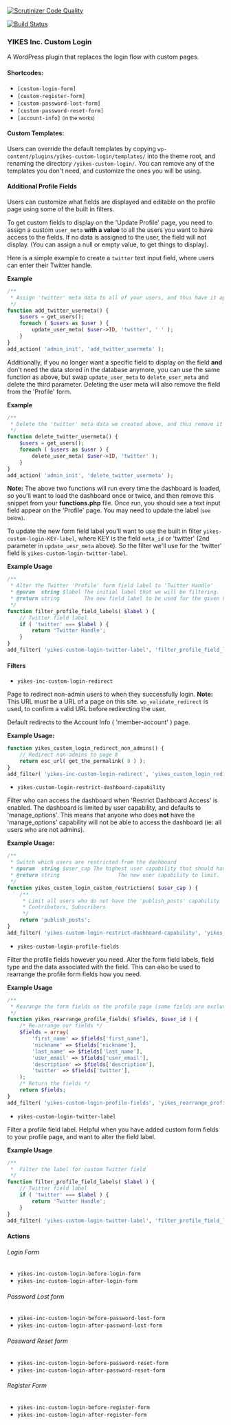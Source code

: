 [![Scrutinizer Code Quality](https://scrutinizer-ci.com/g/yikesinc/yikes-inc-custom-login/badges/quality-score.png?b=master)](https://scrutinizer-ci.com/g/yikesinc/yikes-inc-custom-login/?branch=master)
<!-- When we have our unit tests set up, uncomment this line
[![Code Coverage](https://scrutinizer-ci.com/g/yikesinc/yikes-inc-custom-login/badges/coverage.png?b=master)](https://scrutinizer-ci.com/g/yikesinc/yikes-inc-custom-login/?branch=master)
-->
[![Build Status](https://scrutinizer-ci.com/g/yikesinc/yikes-inc-custom-login/badges/build.png?b=master)](https://scrutinizer-ci.com/g/yikesinc/yikes-inc-custom-login/build-status/master)

### YIKES Inc. Custom Login

A WordPress plugin that replaces the login flow with custom pages.

#### Shortcodes:

* `[custom-login-form]`
* `[custom-register-form]`
* `[custom-password-lost-form]`
* `[custom-password-reset-form]`
* `[account-info]` <small>(in the works)</small>

#### Custom Templates:

Users can override the default templates by copying `wp-content/plugins/yikes-custom-login/templates/` into the theme root, and renaming the directory `/yikes-custom-login/`. You can remove any of the templates you don't need, and customize the ones you will be using.

#### Additional Profile Fields

Users can customize what fields are displayed and editable on the profile page using some of the built in filters.

To get custom fields to display on the 'Update Profile' page, you need to assign a custom `user_meta` **with a value** to all the users you want to have access to the fields. If no data is assigned to the user, the field will not display. (You can assign a null or empty value, to get things to display).

Here is a simple example to create a `twitter` text input field, where users can enter their Twitter handle.

**Example**
```php
/**
 * Assign 'twitter' meta data to all of your users, and thus have it appear on the profile form
 */
function add_twitter_usermeta() {
	$users = get_users();
	foreach ( $users as $user ) {
		update_user_meta( $user->ID, 'twitter', ' ' );
	}
}
add_action( 'admin_init', 'add_twitter_usermeta' );
```

Additionally, if you no longer want a specific field to display on the field **and** don't need the data stored in the database anymore, you can use the same function as above, but swap `update_user_meta` to `delete_user_meta` and delete the third parameter. Deleting the user meta will also remove the field from the 'Profile' form.

**Example**
```php
/**
 * Delete the 'twitter' meta data we created above, and thus remove it from the profile form
 */
function delete_twitter_usermeta() {
	$users = get_users();
	foreach ( $users as $user ) {
		delete_user_meta( $user->ID, 'twitter' );
	}
}
add_action( 'admin_init', 'delete_twitter_usermeta' );
```

**Note:** The above two functions will run every time the dashboard is loaded, so you'll want to load the dashboard once or twice, and then remove this snippet from your **functions.php** file. Once run, you should see a text input field appear on the 'Profile' page. You may need to update the label <small>(see below)</small>.

To update the new form field label you'll want to use the built in filter `yikes-custom-login-KEY-label`, where KEY is the field `meta_id` or 'twitter' (2nd parameter in `update_uesr_meta` above). So the filter we'll use for the 'twitter' field is `yikes-custom-login-twitter-label`.

**Example Usage**

```php
/**
 * Alter the Twitter 'Profile' form field label to 'Twitter Handle'
 * @param  string $label The initial label that we will be filtering.
 * @return string        The new field label to be used for the given key.
 */
function filter_profile_field_labels( $label ) {
	// Twitter field label
	if ( 'twitter' === $label ) {
		return 'Twitter Handle';
	}
}
add_filter( 'yikes-custom-login-twitter-label', 'filter_profile_field_labels' );
```

#### Filters

* `yikes-inc-custom-login-redirect`

Page to redirect non-admin users to when they successfully login. **Note:** This URL must be a URL of a page on this site. `wp_validate_redirect` is used, to confirm a valid URL before redirecting the user.

Default redirects to the Account Info ( 'member-account' ) page.

**Example Usage:**
```php
function yikes_custom_login_redirect_non_admins() {
	// Redirect non-admins to page 8
	return esc_url( get_the_permalink( 8 ) );
}
add_filter( 'yikes-inc-custom-login-redirect', 'yikes_custom_login_redirect_non_admins' );
```

* `yikes-custom-login-restrict-dashboard-capability`

Filter who can access the dashboard when 'Restrict Dashboard Access' is enabled. The dashboard is limited by user capability, and defaults to 'manage_options'. This means that anyone who does **not** have the 'manage_options' capability will not be able to access the dashboard (ie: all users who are not admins).

**Example Usage:**
```php
/**
 * Switch which users are restricted from the dashboard
 * @param  string $user_cap The highest user capability that should have access to the dashboard.
 * @return string 					The new user capability to limit.
 */
function yikes_custom_login_custom_restrictions( $user_cap ) {
	/**
	 * Limit all users who do not have the 'publish_posts' capability
	 * Contributors, Subscribers
	 */
	return 'publish_posts';
}
add_filter( 'yikes-custom-login-restrict-dashboard-capability', 'yikes_custom_login_custom_restrictions' );
```

* `yikes-custom-login-profile-fields`

Filter the profile fields however you need. Alter the form field labels, field type and the data associated with the field. This can also be used to rearrange the profile form fields how you need.

**Example Usage**
```php
/**
 * Rearange the form fields on the profile page (some fields are excluded for brevity - and a custom twitter field has been added)
 */
function yikes_rearrange_profile_fields( $fields, $user_id ) {
	/* Re-arrange our fields */
	$fields = array(
		'first_name' => $fields['first_name'],
		'nickname' => $fields['nickname'],
		'last_name' => $fields['last_name'],
		'user_email' => $fields['user_email'],
		'description' => $fields['description'],
		'twitter' => $fields['twitter'],
	);
	/* Return the fields */
	return $fields;
}
add_filter( 'yikes-custom-login-profile-fields', 'yikes_rearrange_profile_fields' );
```

* `yikes-custom-login-twitter-label`

Filter a profile field label. Helpful when you have added custom form fields to your profile page, and want to alter the field label.

**Example Usage**
```php
/**
 *  Filter the label for custom Twitter field
 */
function filter_profile_field_labels( $label ) {
	// Twitter field label
	if ( 'twitter' === $label ) {
		return 'Twitter Handle';
	}
}
add_filter( 'yikes-custom-login-twitter-label', 'filter_profile_field_labels' );
```

#### Actions

###### Login Form

* `yikes-inc-custom-login-before-login-form`
* `yikes-inc-custom-login-after-login-form`


###### Password Lost form

* `yikes-inc-custom-login-before-password-lost-form`
* `yikes-inc-custom-login-after-password-lost-form`

###### Password Reset form

* `yikes-inc-custom-login-before-password-reset-form`
* `yikes-inc-custom-login-after-password-reset-form`

###### Register Form

* `yikes-inc-custom-login-before-register-form`
* `yikes-inc-custom-login-after-register-form`
